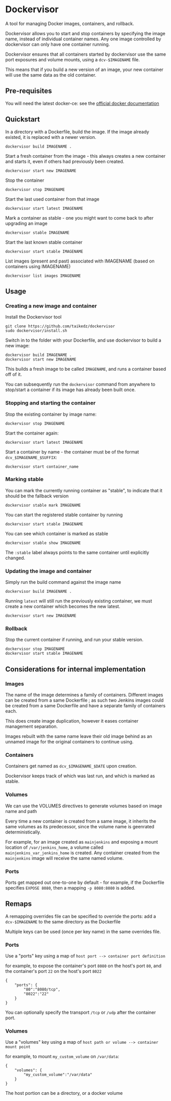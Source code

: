 # Dockervisor

A tool for managing Docker images, containers, and rollback.

Dockervisor allows you to start and stop containers by specifying the image name, instead of individual container names. Any one image controlled by dockervisor can only have one container running.

Dockervisor ensures that all containers started by dockervisor use the same port exposures and volume mounts, using a `dcv-$IMAGENAME` file.

This means that if you build a new version of an image, your new container will use the same data as the old container.

## Pre-requisites

You will need the latest docker-ce: see the [official docker documentation](https://www.docker.com/community-edition)

## Quickstart

In a directory with a Dockerfile, build the image. If the image already existed, it is replaced with a newer version.

	dockervisor build IMAGENAME .

Start a fresh container from the image - this always creates a new container and starts it, even if others had previously been created.

	dockervisor start new IMAGENAME

Stop the container

	dockervisor stop IMAGENAME

Start the last used container from that image

	dockervisor start latest IMAGENAME

Mark a container as stable - one you might want to come back to after upgrading an image

	dockervisor stable IMAGENAME

Start the last known stable container

	dockervisor start stable IMAGENAME

List images (present and past) associated with IMAGENAME (based on containers using IMAGENAME)

	dockervisor list images IMAGENAME

## Usage

### Creating a new image and container

Install the Dockervisor tool

	git clone https://github.com/taikedz/dockervisor
	sudo dockervisor/install.sh

Switch in to the folder with your Dockerfile, and use dockervisor to build a new image:

	dockervisor build IMAGENAME .
	dockervisor start new IMAGENAME

This builds a fresh image to be called `IMAGENAME`, and runs a container based off of it.

You can subsequently run the `dockervisor` command from anywhere to stop/start a container if its image has already been built once.

### Stopping and starting the container

Stop the existing container by image name:

	dockervisor stop IMAGENAME

Start the container again:

	dockervisor start latest IMAGENAME

Start a container by name - the container must be of the format `dcv_$IMAGENAME_$SUFFIX`:

	dockervisor start container_name

### Marking stable

You can mark the currently running container as "stable", to indicate that it should be the fallback version

	dockervisor stable mark IMAGENAME

You can start the registered stable container by running

	dockervisor start stable IMAGENAME

You can see which container is marked as stable

	dockervisor stable show IMAGENAME

The `:stable` label always points to the same container until explicitly changed.

### Updating the image and container

Simply run the build command against the image name

	dockervisor build IMAGENAME .

Running `latest` will still run the previously existing container, we must create a new container which becomes the new latest.

	dockervisor start new IMAGENAME

### Rollback

Stop the current container if running, and run your stable version.

	dockervisor stop IMAGENAME
	dockervisor start stable IMAGENAME

## Considerations for internal implementation

### Images

The name of the image determines a family of containers. Different images can be created from a same Dockerfile ; as such two Jenkins images could be created from a same Dockerfile and have a separate family of containers each.

This does create image duplication, however it eases container management separation.

Images rebuilt with the same name leave their old image behind as an unnamed image for the original containers to continue using.

### Containers

Containers get named as `dcv_$IMAGENAME_$DATE` upon creation.

Dockervisor keeps track of which was last run, and which is marked as stable.

### Volumes

We can use the VOLUMES directives to generate volumes based on image name and path

Every time a new container is created from a same image, it inherits the same volumes as its predecessor, since the volume name is geenrated deterministically.

For example, for an image created as `mainjenkins` and exposing a mount location of `/var/jenkins_home`, a volume called `mainjenkins_var_jenkins_home` is created. Any container created from the `mainjenkins` image will receive the same named volume.

### Ports

Ports get mapped out one-to-one by default - for example, if the Dockerfile specifies `EXPOSE 8080`, then a mapping `-p 8080:8080` is added.

## Remaps

A remapping overrides file can be specified to override the ports: add a `dcv-$IMAGENAME` to the same directory as the Dockerfile

Multiple keys can be used (once per key name) in the same overrides file.

### Ports

Use a "ports" key using a map of `host port --> container port definition`

for example, to expose the container's port `8080` on the host's port `80`, and the container's port `22` on the host's port `8022`

	{
		"ports": {
			"80":"8080/tcp",
			"8022":"22"
		}
	}

You can optionally specify the transport `/tcp` or `/udp` after the container port.

### Volumes

Use a "volumes" key using a map of `host path or volume --> container mount point`

for example, to mount `my_custom_volume` on `/var/data`:

	{
		"volumes": {
			"my_custom_volume":"/var/data"
		}
	}

The host portion can be a directory, or a docker volume
